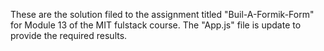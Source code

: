 These are the solution filed to the assignment titled "Buil-A-Formik-Form" for Module 13 of the MIT fulstack course.
The "App.js" file is update to provide the required results.
